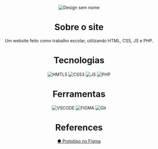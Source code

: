 <div align="center">

![Design sem nome](https://user-images.githubusercontent.com/93049899/229869594-6f6fd20c-362b-4aa3-abce-fdc58d133d75.png)

 # Sobre o site
   Um website feito como trabalho escolar, utilizando HTML, CSS, JS e PHP.

  # Tecnologias
  
  <img align="center" alt="HMTL5" src="https://img.shields.io/badge/HTML5-E34F26?style=for-the-badge&logo=html5&logoColor=white" />
  <img align="center" alt="CSS3" src="https://img.shields.io/badge/CSS3-1572B6?style=for-the-badge&logo=css3&logoColor=whit" />
  <img align="center" alt="JS" src="https://img.shields.io/badge/JavaScript-323330?style=for-the-badge&logo=javascript&logoColor=F7DF1E" />
  <img align="center" alt="PHP" src="https://img.shields.io/badge/PHP-777BB4?style=for-the-badge&logo=php&logoColor=white" />
  
  
  # Ferramentas
  <img align="center" alt="VSCODE" src="https://img.shields.io/badge/Visual_Studio_Code-0078D4?style=for-the-badge&logo=visual%20studio%20code&logoColor=white" />
  <img align="center" alt="FIGMA" src="https://img.shields.io/badge/Figma-F24E1E?style=for-the-badge&logo=figma&logoColor=white" />
  <img align="center" alt="Git" src="https://img.shields.io/badge/GIT-E44C30?style=for-the-badge&logo=git&logoColor=white" />
  

# References

<a href="https://www.figma.com/file/JfnSmHNemEyXhpbknzH3Ok/Site-curso?node-id=1%3A2&t=lY7yAEC6k38uIdbE-1"> ● Prototipo no Figma</a>

 </div>
  
